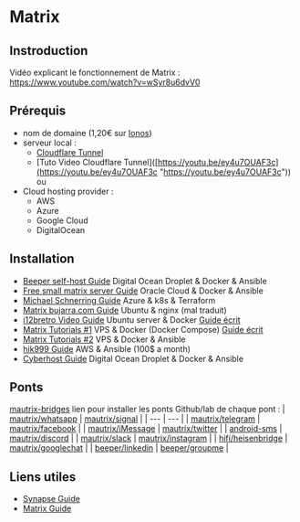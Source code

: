 # Matrix

## Instroduction
Vidéo explicant le fonctionnement de Matrix :
https://www.youtube.com/watch?v=wSyr8u6dvV0

## Prérequis
- nom de domaine (1,20€ sur [Ionos](https://www.ionos.fr/domaine/fr-domaine))
- serveur local :
	- [Cloudflare Tunnel](https://www.cloudflare.com/fr-fr/products/tunnel/)
	- [Tuto Video Cloudflare Tunnel]([https://youtu.be/ey4u7OUAF3c](https://youtu.be/ey4u7OUAF3c "https://youtu.be/ey4u7OUAF3c"))
ou 
- Cloud hosting provider :
	- AWS
	- Azure
	- Google Cloud
	- DigitalOcean

## Installation
- [Beeper self-host Guide](https://github.com/beeper/self-host) Digital Ocean Droplet & Docker & Ansible
- [Free small matrix server Guide](https://gitlab.com/ptman/matrix-docs/tree/master/free-matrix-server) Oracle Cloud & Docker & Ansible
- [Michael Schnerring Guide](https://schnerring.net/blog/deploy-a-matrix-homeserver-to-azure-kubernetes-service-aks-with-terraform/) Azure & k8s & Terraform
- [Matrix bujarra.com Guide](https://www.bujarra.com/comunicaciones-corporativas-con-synapse/?lang=fr) Ubuntu & nginx (mal traduit)
- [i12bretro Video Guide](https://www.youtube.com/watch?v=ZUNJ84dMHxk) Ubuntu server & Docker [Guide écrit](https://i12bretro.github.io/tutorials/0662.html) 
- [Matrix Tutorials #1](https://www.youtube.com/watch?v=JCsw1bbBjAM) VPS & Docker (Docker Compose) [Guide écrit](https://matrix.org/docs/guides/understanding-synapse-hosting) 
- [Matrix Tutorials #2](https://www.youtube.com/watch?v=eUBH_pucv4g) VPS & Docker & Ansible
- [hik999 Guide](https://hik999.medium.com/cloud-deployment-of-matrix-homeserver-f08ba5e8109e) AWS & Ansible (100$ a month)
- [Cyberhost Guide](https://cyberhost.uk/element-matrix-setup/#installmatrixandelement) Digital Ocean Droplet & Docker & Ansible

## Ponts
[mautrix-bridges](https://docs.mau.fi/bridges/index.html) lien pour installer les ponts
Github/lab de chaque pont :
| [mautrix/whatsapp](https://github.com/mautrix/whatsapp) | [mautrix/signal](https://github.com/mautrix/signal) |
| --- | --- |
| [mautrix/telegram](https://github.com/mautrix/telegram) | [mautrix/facebook](https://github.com/mautrix/facebook) |
| [mautrix/iMessage](https://github.com/mautrix/imessage) | [mautrix/twitter](https://github.com/mautrix/twitter) |
| [android-sms](https://gitlab.com/beeper/android-sms) | [mautrix/discord](https://github.com/mautrix/discord) |
| [mautrix/slack](https://github.com/mautrix/slack) | [mautrix/instagram](https://github.com/mautrix/instagram) |
| [hifi/heisenbridge](https://github.com/hifi/heisenbridge) | [mautrix/googlechat](https://github.com/mautrix/googlechat) |
| [beeper/linkedin](https://github.com/beeper/linkedin) | [beeper/groupme](https://github.com/beeper/groupme) |

## Liens utiles
- [Synapse Guide](https://matrix.org/docs/guides)
- [Matrix Guide](https://matrix-org.github.io/synapse/latest/welcome_and_overview.html)
